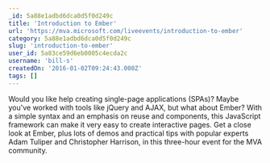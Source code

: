 ```yaml
---
_id: 5a88e1adbd6dca0d5f0d249c
title: 'Introduction to Ember'
url: 'https://mva.microsoft.com/liveevents/introduction-to-ember'
category: 5a88e1adbd6dca0d5f0d249c
slug: 'introduction-to-ember'
user_id: 5a83ce59d6eb0005c4ecda2c
username: 'bill-s'
createdOn: '2016-01-02T09:24:43.000Z'
tags: []
---
```


Would you like help creating single-page applications (SPAs)? Maybe you've worked with tools like jQuery and AJAX, but what about Ember? With a simple syntax and an emphasis on reuse and components, this JavaScript framework can make it very easy to create interactive pages. Get a close look at Ember, plus lots of demos and practical tips with popular experts Adam Tuliper and Christopher Harrison, in this three-hour event for the MVA community.
